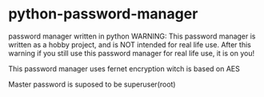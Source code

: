 # python-password-manager
password manager written in python
WARNING: This password manager is written as a hobby project, and is NOT intended for real life use. After this warning if you still use this password manager for real life use, it is on you!

This password manager uses fernet encryption witch is based on AES

Master password is suposed to be superuser(root) 
